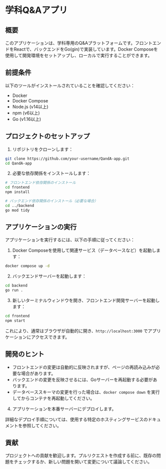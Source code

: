 # 学科Q&Aアプリ

## 概要

このアプリケーションは、学科専用のQ&Aプラットフォームです。フロントエンドをReactで、バックエンドをGo(gin)で実装しています。Docker Composeを使用して開発環境をセットアップし、ローカルで実行することができます。

## 前提条件

以下のツールがインストールされていることを確認してください：

- Docker
- Docker Compose
- Node.js (v14以上)
- npm (v6以上)
- Go (v1.16以上)

## プロジェクトのセットアップ

1. リポジトリをクローンします：

```bash
git clone https://github.com/your-username/QandA-app.git
cd QandA-app
```

2. 必要な依存関係をインストールします：

```bash
# フロントエンド依存関係のインストール
cd frontend
npm install

# バックエンド依存関係のインストール（必要な場合）
cd ../backend
go mod tidy
```

## アプリケーションの実行

アプリケーションを実行するには、以下の手順に従ってください：

1. Docker Composeを使用して関連サービス（データベースなど）を起動します：

```bash
docker compose up -d
```

2. バックエンドサーバーを起動します：

```bash
cd backend
go run .
```

3. 新しいターミナルウィンドウを開き、フロントエンド開発サーバーを起動します：

```bash
cd frontend
npm start
```

これにより、通常はブラウザが自動的に開き、`http://localhost:3000` でアプリケーションにアクセスできます。

## 開発のヒント

- フロントエンドの変更は自動的に反映されますが、ページの再読み込みが必要な場合があります。
- バックエンドの変更を反映させるには、Goサーバーを再起動する必要があります。
- データベーススキーマの変更を行った場合は、`docker compose down` を実行してからコンテナを再起動してください。


4. アプリケーションを本番サーバーにデプロイします。

詳細なデプロイ手順については、使用する特定のホスティングサービスのドキュメントを参照してください。

## 貢献

プロジェクトへの貢献を歓迎します。プルリクエストを作成する前に、既存の問題をチェックするか、新しい問題を開いて変更について議論してください。
